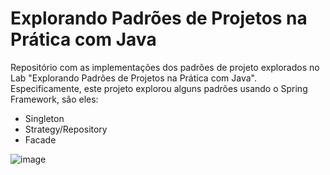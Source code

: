 <h1> Explorando Padrões de Projetos na Prática com Java </h1> 

Repositório com as implementações dos padrões de projeto explorados no Lab "Explorando Padrões de Projetos na Prática com Java". Especificamente, este projeto explorou alguns padrões usando o Spring Framework, são eles:

-	Singleton
-	Strategy/Repository
-	Facade


![image](https://user-images.githubusercontent.com/32016610/156435583-0d9478ed-0c1c-42a5-aa74-3560f219864d.png)
